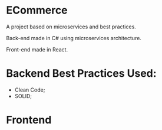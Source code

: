 # ECommerce

A project based on microservices and best practices.

Back-end made in C# using microservices architecture.

Front-end made in React.

# Backend Best Practices Used:
- Clean Code;
- SOLID;

# Frontend
